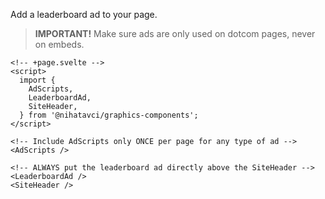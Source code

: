 Add a leaderboard ad to your page.

> **IMPORTANT!** Make sure ads are only used on dotcom pages, never on embeds.

```svelte
<!-- +page.svelte -->
<script>
  import {
    AdScripts,
    LeaderboardAd,
    SiteHeader,
  } from '@nihatavci/graphics-components';
</script>

<!-- Include AdScripts only ONCE per page for any type of ad -->
<AdScripts />

<!-- ALWAYS put the leaderboard ad directly above the SiteHeader -->
<LeaderboardAd />
<SiteHeader />
```
